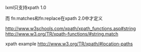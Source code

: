lxml只支持xpath 1.0

而 fn:matches和fn:replace在xpath 2.0中才定义

http://www.w3schools.com/xpath/xpath_functions.asp#string
http://www.w3.org/TR/xpath-functions/#string.match

xpath example
http://www.w3.org/TR/xpath/#location-paths
